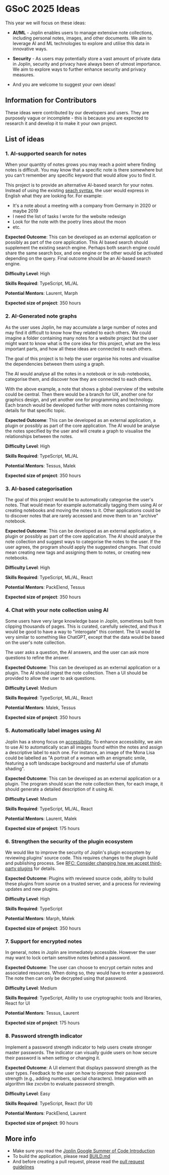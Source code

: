 # GSoC 2025 Ideas

This year we will focus on these ideas:

- **AI/ML** - Joplin enables users to manage extensive note collections, including personal notes, images, and other documents. We aim to leverage AI and ML technologies to explore and utilise this data in innovative ways.

- **Security** - As users may potentially store a vast amount of private data in Joplin, security and privacy have always been of utmost importance. We aim to explore ways to further enhance security and privacy measures.

- And you are welcome to suggest your own ideas!

## Information for Contributors

These ideas were contributed by our developers and users. They are purposely vague or incomplete - this is because you are expected to research it and develop it to make it your own project.

## List of ideas

### 1. AI-supported search for notes

When your quantity of notes grows you may reach a point where finding notes is difficult. You may know that a specific note is there somewhere but you can't remember any specific keyword that would allow you to find it.

This project is to provide an alternative AI-based search for your notes. Instead of using the existing [seach syntax](https://joplinapp.org/help/apps/search/), the user would express in English what they are looking for. For example:

- It's a note about a meeting with a company from Germany in 2020 or maybe 2019
- I need the list of tasks I wrote for the website redesign
- Look for the note with the poetry lines about the moon
- etc.

**Expected Outcome**: This can be developed as an external application or possibly as part of the core application. This AI based search should supplement the existing search engine. Perhaps both search engine could share the same search box, and one engine or the other would be activated depending on the query. Final outcome should be an AI-based search engine.

**Difficulty Level**: High

**Skills Required**: TypeScript, ML/AL

**Potential Mentors**: Laurent, Marph

**Expected size of project**: 350 hours

### 2. AI-Generated note graphs

As the user uses Joplin, he may accumulate a large number of notes and may find it difficult to know how they related to each others. We could imagine a folder containing many notes for a website project but the user might want to know what is the core idea for this project, what are the less important parts, and how all these ideas are connected to each others.

The goal of this project is to help the user organise his notes and visualise the dependencies between them using a graph.

The AI would analyse all the notes in a notebook or in sub-notebooks, categorise them, and discover how they are connected to each others.

With the above example, a note that shows a global overview of the website could be central. Then there would be a branch for UX, another one for graphics design, and yet another one for programming and technology. Each branch would be developed further with more notes containing more details for that specific topic.

**Expected Outcome**: This can be developed as an external application, a plugin or possibly as part of the core application. The AI would be analyse the notes specified by the user and will create a graph to visualise the relationships between the notes.

**Difficulty Level**: High

**Skills Required**: TypeScript, ML/AL

**Potential Mentors**: Tessus, Malek

**Expected size of project**: 350 hours

### 3. AI-based categorisation

The goal of this project would be to automatically categorise the user's notes. That would mean for example automatically tagging them using AI or creating notebooks and moving the notes to it. Other applications could be to discover notes that are rarely accessed and move them to an "archive" notebook.

**Expected Outcome**: This can be developed as an external application, a plugin or possibly as part of the core application. The AI should analyse the note collection and suggest ways to categorise the notes to the user. If the user agrees, the program should apply the suggested changes. That could mean creating new tags and assigning them to notes, or creating new notebooks.

**Difficulty Level**: High

**Skills Required**: TypeScript, ML/AL, React

**Potential Mentors**: PackElend, Tessus

**Expected size of project**: 350 hours

### 4. Chat with your note collection using AI

Some users have very large knowledge base in Joplin, sometimes built from clipping thousands of pages. This is curated, carefully selected, and thus it would be good to have a way to "interogate" this content. The UI would be very similar to something like ChatGPT, except that the data would be based on the user's note collection.

The user asks a question, the AI answers, and the user can ask more questions to refine the answer.

**Expected Outcome**: This can be developed as an external application or a plugin. The AI should ingest the note collection. Then a UI should be provided to allow the user to ask questions.

**Difficulty Level**: Medium

**Skills Required**: TypeScript, ML/AL, React

**Potential Mentors**: Malek, Tessus

**Expected size of project**: 350 hours

### 5. Automatically label images using AI

Joplin has a strong focus on [accessibility](https://discourse.joplinapp.org/t/project-2-making-joplin-more-accessible-with-wcag-2-compliance/42371). To enhance accessibility, we aim to use AI to automatically scan all images found within the notes and assign a descriptive label to each one. For instance, an image of the Mona Lisa could be labelled as "A portrait of a woman with an enigmatic smile, featuring a soft landscape background and masterful use of sfumato shading".

**Expected Outcome**: This can be developed as an external application or a plugin. The program should scan the note collection then, for each image, it should generate a detailed description of it using AI.

**Difficulty Level**: Medium

**Skills Required**: TypeScript, ML/AL, React

**Potential Mentors**: Laurent, Malek

**Expected size of project**: 175 hours

### 6. Strengthen the security of the plugin ecosystem

We would like to improve the security of Joplin's plugin ecosystem by reviewing plugins' source code. This requires changes to the plugin build and publishing process. See [RFC: Consider changing how we accept third-party plugins](https://github.com/laurent22/joplin/issues/9582) for details.

**Expected Outcome**: Plugins with reviewed source code, ability to build these plugins from source on a trusted server, and a process for reviewing updates and new plugins.

**Difficulty Level**: High

**Skills Required**: TypeScript

**Potential Mentors**: Marph, Malek

**Expected size of project**: 350 hours

### 7. Support for encrypted notes

In general, notes in Joplin are immediately accessible. However the user may want to lock certain sensitive notes behind a password.

**Expected Outcome**: The user can choose to encrypt certain notes and associated resources. When doing so, they would have to enter a password. The note then can only be decrypted using that password.

**Difficulty Level**: Medium

**Skills Required**: TypeScript, Ability to use cryptographic tools and libraries, React for UI

**Potential Mentors**: Tessus, Laurent

**Expected size of project**: 175 hours

### 8. Password strength indicator

Implement a password strength indicator to help users create stronger master passwords. The indicator can visually guide users on how secure their password is when setting or changing it.

**Expected Outcome**: A UI element that displays password strength as the user types. Feedback to the user on how to improve their password strength (e.g., adding numbers, special characters). Integration with an algorithm like zxcvbn to evaluate password strength.

**Difficulty Level**: Easy

**Skills Required**: TypeScript, React (for UI)

**Potential Mentors**: PackElend, Laurent

**Expected size of project**: 90 hours

## More info

- Make sure you read the [Joplin Google Summer of Code Introduction](https://github.com/joplin/gsoc/blob/main/readme.md)
- To build the application, please read [BUILD.md](https://github.com/laurent22/joplin/blob/dev/readme/dev/BUILD.md)
- And before creating a pull request, please read the [pull request guidelines](https://github.com/joplin/gsoc/blob/main/pull_request_guidelines.md)
